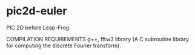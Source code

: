 # pic2d-euler
PIC 2D before Leap-Frog.

COMPILATION REQUIREMENTS
g++, fftw3 library (A C subroutine library for computing the discrete Fourier transform).
